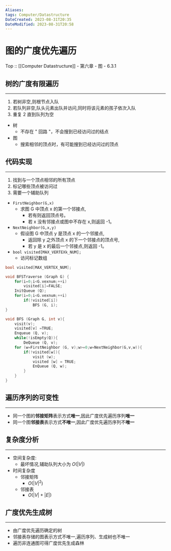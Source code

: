```yaml
---
Aliases: 
tags: Computer/Datastructure 
DateCreated: 2023-08-31T20:35
DateModified: 2023-08-31T20:58
---
```

# 图的广度优先遍历

Top :: [[Computer Datastructure]] - 第六章 - 图 - 6.3.1

## 树的广度有限遍历
---
1. 若树非空,则根节点入队
2. 若队列非空,队头元素出队并访问,同时将该元素的孩子依次入队
3. 重复 2 直到队列为空

- 树
	- 不存在 " 回路 "，不会搜到已经访问过的结点
- 图
	- 搜索相邻的顶点时，有可能搜到已经访问过的顶点

## 代码实现
---
1. 找到与一个顶点相邻的所有顶点
2. 标记哪些顶点被访问过
3. 需要一个辅助队列

- `FirstNeighbor(G,x)`
	- 求图 G 中顶点 x 的第一个邻接点,
		- 若有则返回顶点号。
		- 若 x 没有邻接点或图中不存在 x,则返回 -1。
- `NextNeighbor(G,x,y)`
	- 假设图 G 中顶点 y 是顶点 x 的一个邻接点,
		- 返回除 y 之外顶点 x 的下一个邻接点的顶点号,
		- 若 y 是 x 的最后一个邻接点,则返回 -1。
- `bool visited[MAX_VERTEXk_NUM];`
	- 访问标记数组

```cpp
bool visited[MAX_VERTEX_NUM];

void BFSTraverse (Graph G) {
	for(i=0;i<G.vexnum;++i)
		visited[i]=FALSE;
	InitQueue (Q);
	for(i=0;i<G.vexnum;++i)
		if(!visited[i])
			BFS (G, i);
}

void BFS (Graph G, int v){
	visit(v);
	visited[v] =TRUE;
	Enqueue (Q, v);
	while(!isEmpty(Q)){
		DeQueue (Q, v);
	for (w=FirstNeighbor (G, v);w>=0;w=NextNeighbor(G,v,w)){
		if(!visited[w]){
			visit (w);
			visited [w] = TRUE;
			EnQueue (Q, w);
		}
	}
}
```

## 遍历序列的可变性
---
- 同一个图的**邻接矩阵**表示方式**唯一**,因此广度优先遍历序列**唯一**
- 同一个图**邻接表**表示方式**不唯一**,因此广度优先遍历序列不**唯一**

## 复杂度分析
---
- 空间复杂度:
	- 最坏情况,辅助队列大小为 $O(|V|)$
- 时间复杂度
	- 邻接矩阵
		- $O(|V|^{2})$
	- 邻接表
		- $O(|V|+|E|)$
  
## 广度优先生成树
---
- 由广度优先遍历确定的树
- 邻接表存储的图表示方式不唯一,遍历序列、生成树也不唯一
- 遍历非连通图可得广度优先生成森林
